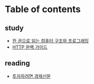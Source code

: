 # Table of contents

## study

* [한 권으로 읽는 컴퓨터 구조와 프로그래밍](README.md)
* [HTTP 완벽 가이드](study/http.md)

## reading

* [투자하려면 경제신문](reading/undefined.md)
